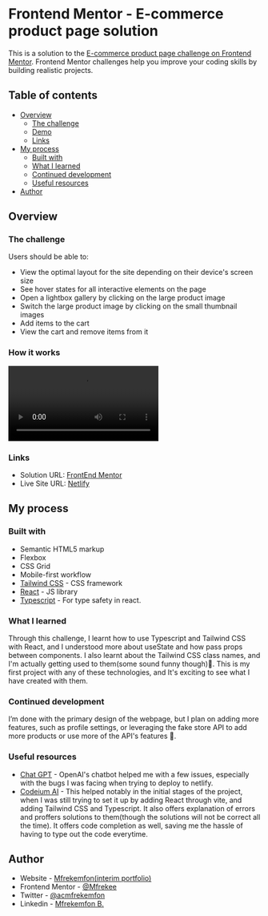 # Frontend Mentor - E-commerce product page solution

This is a solution to the [E-commerce product page challenge on Frontend Mentor](https://www.frontendmentor.io/challenges/ecommerce-product-page-UPsZ9MJp6). Frontend Mentor challenges help you improve your coding skills by building realistic projects.

## Table of contents

- [Overview](#overview)
  - [The challenge](#the-challenge)
  - [Demo](#how-it-works)
  - [Links](#links)
- [My process](#my-process)
  - [Built with](#built-with)
  - [What I learned](#what-i-learned)
  - [Continued development](#continued-development)
  - [Useful resources](#useful-resources)
- [Author](#author)



## Overview

### The challenge

Users should be able to:

- View the optimal layout for the site depending on their device's screen size
- See hover states for all interactive elements on the page
- Open a lightbox gallery by clicking on the large product image
- Switch the large product image by clicking on the small thumbnail images
- Add items to the cart
- View the cart and remove items from it

### How it works

![Here's the demo of the product page](How-it-works.mp4)

### Links

- Solution URL: [FrontEnd Mentor](https://www.frontendmentor.io/solutions/e-commerce-product-page-using-react-typescript-and-tailwind-css-n8L4pDy0_W)
- Live Site URL: [Netlify](https://product-page-component.netlify.app/)

## My process

### Built with

- Semantic HTML5 markup
- Flexbox
- CSS Grid
- Mobile-first workflow
- [Tailwind CSS](https://tailwindcss.com) - CSS framework
- [React](https://reactjs.org/) - JS library
- [Typescript](https://www.typescriptlang.org) - For type safety in react.



### What I learned

Through this challenge, I learnt how to use Typescript and Tailwind CSS with React, and I understood more about useState and how pass props between components. I also learnt about the Tailwind CSS class names, and I'm actually getting used to them(some sound funny though)🫠. This is my first project with any of these technologies, and It's exciting to see what I have created with them.



### Continued development

 I’m done with the primary design of the webpage, but I plan on adding more features, such as profile settings, or leveraging the fake store API to add more products or use more of the API's features 🛒.


### Useful resources

- [Chat GPT](https://chat.openai.com/) - OpenAI's chatbot helped me with a few issues, especially with the bugs I was facing when trying to deploy to netlify.
- [Codeium AI](https://codeium.com/) - This helped notably in the initial stages of the project, when I was still trying to set it up by adding React through vite, and adding Tailwind CSS and Typescript. It also offers explanation of errors and proffers solutions to them(though the solutions will not be correct all the time). It offers code completion as well, saving me the hassle of having to type out the code everytime. 


## Author

- Website - [Mfrekemfon(interim portfolio)](https://folll.io/Mfrekemfon)
- Frontend Mentor - [@Mfrekee](https://www.frontendmentor.io/profile/Mfrekee)
- Twitter - [@acmfrekemfon](https://x.com/acmfrekemfon)
- Linkedin - [Mfrekemfon B.](https://www.linkedin.com/in/mfrekemfon-bassey-2120962a6/)



